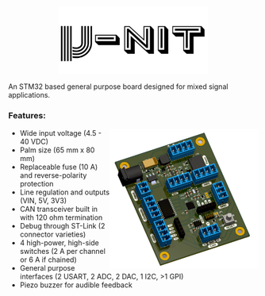 <p align="center">
  <img src="media/logo.png" width="300">
</p>

An STM32 based general purpose board designed for mixed signal applications. 

### Features:

  <img src="media/u-nit.png" width="300" align="right">

- Wide input voltage (4.5 - 40 VDC)
- Palm size (65 mm x 80 mm)
- Replaceable fuse (10 A) and reverse-polarity protection
- Line regulation and outputs (VIN, 5V, 3V3)
- CAN transceiver built in with 120 ohm termination
- Debug through ST-Link (2 connector varieties)
- 4 high-power, high-side switches (2 A per channel or 6 A if chained)
- General purpose interfaces (2 USART, 2 ADC, 2 DAC, 1 I2C, >1 GPI)
- Piezo buzzer for audible feedback
